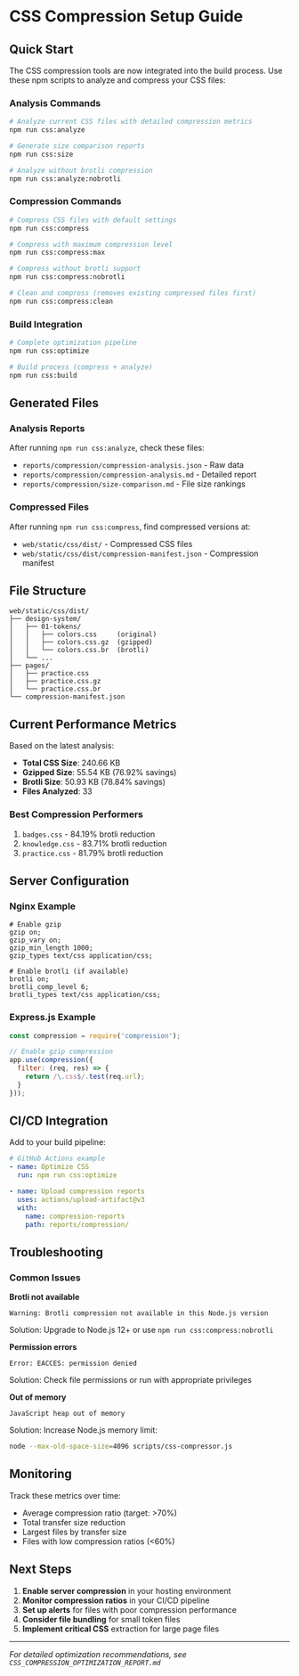 # CSS Compression Setup Guide

## Quick Start

The CSS compression tools are now integrated into the build process. Use these npm scripts to analyze and compress your CSS files:

### Analysis Commands
```bash
# Analyze current CSS files with detailed compression metrics
npm run css:analyze

# Generate size comparison reports
npm run css:size

# Analyze without brotli compression
npm run css:analyze:nobrotli
```

### Compression Commands
```bash
# Compress CSS files with default settings
npm run css:compress

# Compress with maximum compression level
npm run css:compress:max

# Compress without brotli support
npm run css:compress:nobrotli

# Clean and compress (removes existing compressed files first)
npm run css:compress:clean
```

### Build Integration
```bash
# Complete optimization pipeline
npm run css:optimize

# Build process (compress + analyze)
npm run css:build
```

## Generated Files

### Analysis Reports
After running `npm run css:analyze`, check these files:
- `reports/compression/compression-analysis.json` - Raw data
- `reports/compression/compression-analysis.md` - Detailed report
- `reports/compression/size-comparison.md` - File size rankings

### Compressed Files
After running `npm run css:compress`, find compressed versions at:
- `web/static/css/dist/` - Compressed CSS files
- `web/static/css/dist/compression-manifest.json` - Compression manifest

## File Structure
```
web/static/css/dist/
├── design-system/
│   ├── 01-tokens/
│   │   ├── colors.css     (original)
│   │   ├── colors.css.gz  (gzipped)
│   │   └── colors.css.br  (brotli)
│   └── ...
├── pages/
│   ├── practice.css
│   ├── practice.css.gz
│   └── practice.css.br
└── compression-manifest.json
```

## Current Performance Metrics

Based on the latest analysis:
- **Total CSS Size**: 240.66 KB
- **Gzipped Size**: 55.54 KB (76.92% savings)
- **Brotli Size**: 50.93 KB (78.84% savings)
- **Files Analyzed**: 33

### Best Compression Performers
1. `badges.css` - 84.19% brotli reduction
2. `knowledge.css` - 83.71% brotli reduction  
3. `practice.css` - 81.79% brotli reduction

## Server Configuration

### Nginx Example
```nginx
# Enable gzip
gzip on;
gzip_vary on;
gzip_min_length 1000;
gzip_types text/css application/css;

# Enable brotli (if available)
brotli on;
brotli_comp_level 6;
brotli_types text/css application/css;
```

### Express.js Example
```javascript
const compression = require('compression');

// Enable gzip compression
app.use(compression({
  filter: (req, res) => {
    return /\.css$/.test(req.url);
  }
}));
```

## CI/CD Integration

Add to your build pipeline:
```yaml
# GitHub Actions example
- name: Optimize CSS
  run: npm run css:optimize

- name: Upload compression reports
  uses: actions/upload-artifact@v3
  with:
    name: compression-reports
    path: reports/compression/
```

## Troubleshooting

### Common Issues

**Brotli not available**
```
Warning: Brotli compression not available in this Node.js version
```
Solution: Upgrade to Node.js 12+ or use `npm run css:compress:nobrotli`

**Permission errors**
```
Error: EACCES: permission denied
```
Solution: Check file permissions or run with appropriate privileges

**Out of memory**
```
JavaScript heap out of memory
```
Solution: Increase Node.js memory limit:
```bash
node --max-old-space-size=4096 scripts/css-compressor.js
```

## Monitoring

Track these metrics over time:
- Average compression ratio (target: >70%)
- Total transfer size reduction
- Largest files by transfer size
- Files with low compression ratios (<60%)

## Next Steps

1. **Enable server compression** in your hosting environment
2. **Monitor compression ratios** in your CI/CD pipeline
3. **Set up alerts** for files with poor compression performance
4. **Consider file bundling** for small token files
5. **Implement critical CSS** extraction for large page files

---

*For detailed optimization recommendations, see `CSS_COMPRESSION_OPTIMIZATION_REPORT.md`*
